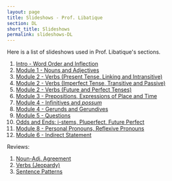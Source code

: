 ```yaml
---
layout: page
title: Slideshows - Prof. Libatique
section: DL
short_title: Slideshows
permalink: slideshows-DL
---
```


Here is a list of slideshows used in Prof. Libatique's sections.

1. [Intro - Word Order and Inflection](https://docs.google.com/presentation/d/1VQkjCCkiuoqkL7gb7aS-CRrexJFdRrML7AyoxXZXVlE/edit?usp=sharing)
2. [Module 1 - Nouns and Adjectives](https://docs.google.com/presentation/d/1i6lD7ucfvu0cwp-W9F3Miv7j16SBv6M9xfk1EezfsqM/edit?usp=sharing)
3. [Module 2 - Verbs (Present Tense, Linking and Intransitive)](https://docs.google.com/presentation/d/1BQaO_nv-8trbLUXZPfxVzKkANMrHtU2zMzNteGSGxmI/edit?usp=sharing)
4. [Module 2 - Verbs (Imperfect Tense, Transitive and Passive)](https://docs.google.com/presentation/d/13i5SkMCLDS___KaGJxfzVkWkJI1NMHJALit0HvjiKx8/edit?usp=sharing)
5. [Module 2 - Verbs (Future and Perfect Tenses)](https://docs.google.com/presentation/d/1nueTg3gk_S3ct_anbjRCzksZzp5gaxJSWr7qgSkKMNA/edit?usp=sharing)
6. [Module 3 - Prepositions, Expressions of Place and Time](https://docs.google.com/presentation/d/1JR-iP8sTG-xoI99MQLozALBsox0ySMpYxFmbeVfdtY8/edit?usp=sharing)
7. [Module 4 - Infinitives and *possum*](https://docs.google.com/presentation/d/1zcfbtPHKpewu5cAtvy6dcw-9cQK7xnr2l1FEpXqWLpM/edit?usp=sharing)
8. [Module 4 - Gerunds and Gerundives](https://docs.google.com/presentation/d/1O0RUelFl7l0o7CeLWy3-zAY4gZ9iHJC03mZamMKD37w/edit?usp=sharing)
9. [Module 5 - Questions](https://docs.google.com/presentation/d/1R6UFWCQASiNqhRxQMCTMzIeXA_hNWuraLPp8ckBRXUI/edit?usp=sharing)
10. [Odds and Ends: i-stems, Pluperfect, Future Perfect](https://docs.google.com/presentation/d/1whxI7-S2VoVSP7C5bVP09fZC0TW3nxthYMuBhTTLrT4/edit?usp=sharing)
11. [Module 8 - Personal Pronouns, Reflexive Pronouns](https://docs.google.com/presentation/d/16UPHR3LsBMKp9qSX0JqbqfGOzFaFhpwMzhe35H_OPWs/edit?usp=sharing)
12. [Module 6 - Indirect Statement](https://docs.google.com/presentation/d/1QA2Lj3tx4o6onQhbe0mnaxywlL9qBy13qGRas3AQNMM/edit?usp=sharing)

Reviews:
1. [Noun-Adj. Agreement](https://docs.google.com/presentation/d/1EkCLQJZY03byyxmrzuXVWRN9zE281z98HIlLdOn96s8/edit?usp=sharing)
2. [Verbs (Jeopardy)](https://jeopardylabs.com/play/verb-review-latn-101-fall-2019)
3. [Sentence Patterns](https://docs.google.com/presentation/d/1mOau19BxI9SLKNxffFgz0TsXI00XwdYfEyvE9sP6WiI/edit?usp=sharing)
